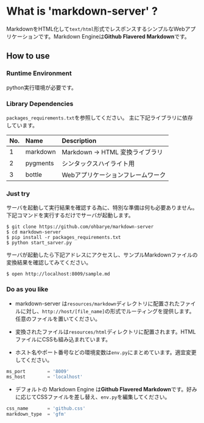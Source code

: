 # What is 'markdown-server' ?
MarkdownをHTML化して`text/html`形式でレスポンスするシンプルなWebアプリケーションです。Markdown Engineは**Github Flavered Markdown**です。

## How to use

### Runtime Environment
python実行環境が必要です。

### Library Dependencies
`packages_requirements.txt`を参照してください。
主に下記ライブラリに依存しています。

|No.|Name|Description|
|:---|:---|:---|
|1|markdown|Markdown -> HTML 変換ライブラリ|
|2|pygments|シンタックスハイライト用|
|3|bottle|Webアプリケーションフレームワーク|

### Just try
サーバを起動して実行結果を確認する為に、特別な準備は何も必要ありません。
下記コマンドを実行するだけでサーバが起動します。

```
$ git clone https://github.com/ohbarye/markdown-server
$ cd markdown-server
$ pip install -r packages_requirements.txt
$ python start_sarver.py
```

サーバが起動したら下記アドレスにアクセスし、サンプルMarkdownファイルの変換結果を確認してみてください。
```
$ open http://localhost:8009/sample.md
```

### Do as you like
* markdown-server は`resources/markdown`ディレクトリに配置されたファイルに対し、`http://host/[file_name]`の形式でルーティングを提供します。任意のファイルを置いてください。

* 変換されたファイルは`resources/html`ディレクトリに配置されます。HTMLファイルにCSSも組み込まれています。

* ホスト名やポート番号などの環境変数は`env.py`にまとめています。適宜変更してください。
```python
ms_port        = '8009'
ms_host        = 'localhost'
```

* デフォルトの Markdown Engine は**Github Flavered Markdown**です。好みに応じてCSSファイルを差し替え、`env.py`を編集してください。
```python
css_name       = 'github.css'
markdown_type  = 'gfm'
```
